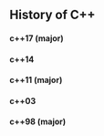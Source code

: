 History of C++
-

#### c++17 (major)

#### c++14

#### c++11 (major)

#### c++03

#### c++98 (major)
